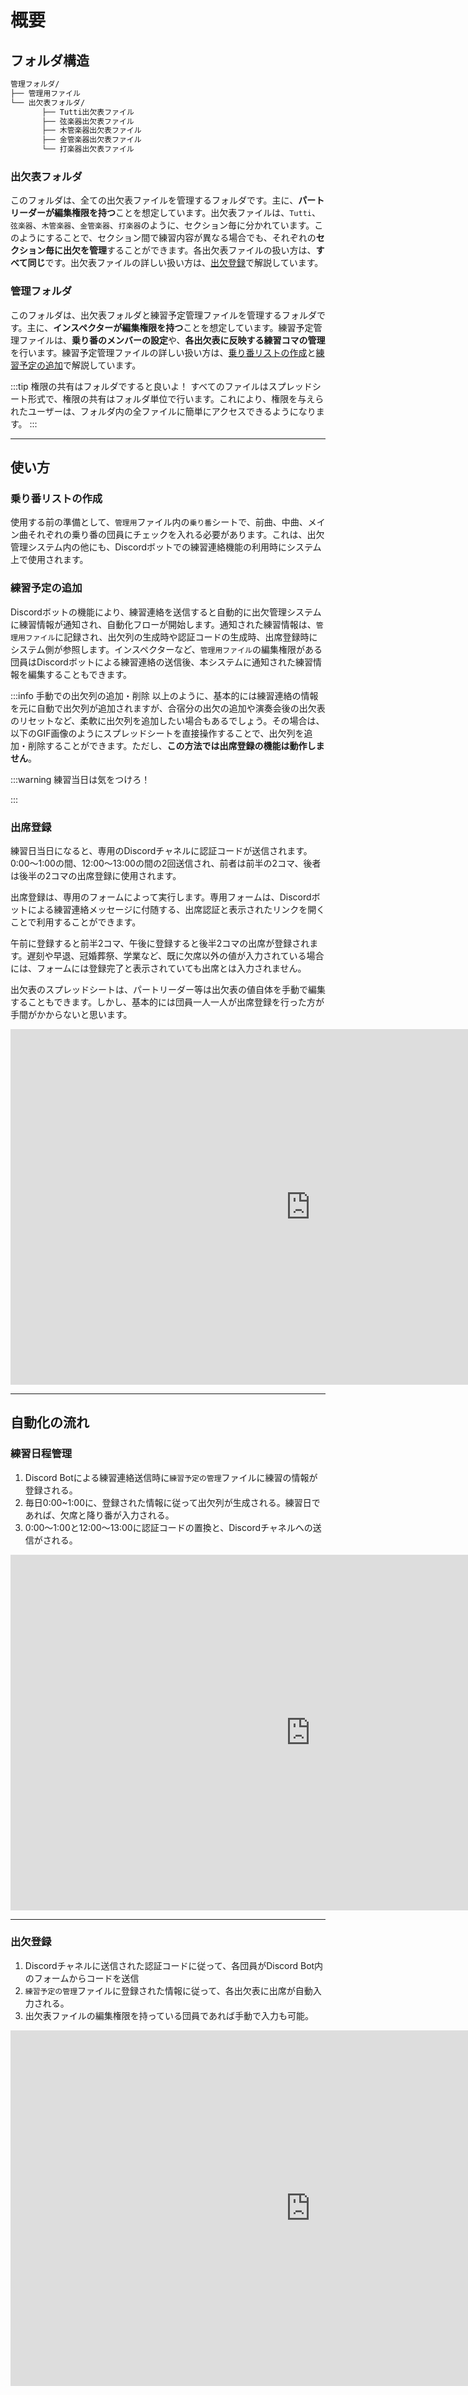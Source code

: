 # 概要

## フォルダ構造
```bash
管理フォルダ/
├── 管理用ファイル
└── 出欠表フォルダ/
       ├── Tutti出欠表ファイル
       ├── 弦楽器出欠表ファイル
       ├── 木管楽器出欠表ファイル
       ├── 金管楽器出欠表ファイル
       └── 打楽器出欠表ファイル
```

### 出欠表フォルダ
このフォルダは、全ての出欠表ファイルを管理するフォルダです。主に、**パートリーダーが編集権限を持つ**ことを想定しています。出欠表ファイルは、`Tutti`、`弦楽器`、`木管楽器`、`金管楽器`、`打楽器`のように、セクション毎に分かれています。このようにすることで、セクション間で練習内容が異なる場合でも、それぞれの**セクション毎に出欠を管理**することができます。各出欠表ファイルの扱い方は、**すべて同じ**です。出欠表ファイルの詳しい扱い方は、[出欠登録](#出席登録)で解説しています。

### 管理フォルダ
このフォルダは、出欠表フォルダと練習予定管理ファイルを管理するフォルダです。主に、**インスペクターが編集権限を持つ**ことを想定しています。練習予定管理ファイルは、**乗り番のメンバーの設定**や、**各出欠表に反映する練習コマの管理**を行います。練習予定管理ファイルの詳しい扱い方は、[乗り番リストの作成](#乗り番リストの作成)と[練習予定の追加](#練習予定の追加)で解説しています。

:::tip 権限の共有はフォルダですると良いよ！
すべてのファイルはスプレッドシート形式で、権限の共有はフォルダ単位で行います。これにより、権限を与えられたユーザーは、フォルダ内の全ファイルに簡単にアクセスできるようになります。
:::

---

## 使い方
### 乗り番リストの作成
使用する前の準備として、`管理用`ファイル内の`乗り番`シートで、前曲、中曲、メイン曲それぞれの乗り番の団員にチェックを入れる必要があります。これは、出欠管理システム内の他にも、Discordボットでの練習連絡機能の利用時にシステム上で使用されます。

### 練習予定の追加

Discordボットの機能により、練習連絡を送信すると自動的に出欠管理システムに練習情報が通知され、自動化フローが開始します。通知された練習情報は、`管理用ファイル`に記録され、出欠列の生成時や認証コードの生成時、出席登録時にシステム側が参照します。インスペクターなど、`管理用ファイル`の編集権限がある団員はDiscordボットによる練習連絡の送信後、本システムに通知された練習情報を編集することもできます。

:::info 手動での出欠列の追加・削除
以上のように、基本的には練習連絡の情報を元に自動で出欠列が追加されますが、合宿分の出欠の追加や演奏会後の出欠表のリセットなど、柔軟に出欠列を追加したい場合もあるでしょう。その場合は、以下のGIF画像のようにスプレッドシートを直接操作することで、出欠列を追加・削除することができます。ただし、**この方法では出席登録の機能は動作しません**。

:::warning 練習当日は気をつけろ！

:::

### 出席登録
練習日当日になると、専用のDiscordチャネルに認証コードが送信されます。0:00〜1:00の間、12:00〜13:00の間の2回送信され、前者は前半の2コマ、後者は後半の2コマの出席登録に使用されます。

出席登録は、専用のフォームによって実行します。専用フォームは、Discordボットによる練習連絡メッセージに付随する、出席認証と表示されたリンクを開くことで利用することができます。

午前に登録すると前半2コマ、午後に登録すると後半2コマの出席が登録されます。遅刻や早退、冠婚葬祭、学業など、既に欠席以外の値が入力されている場合には、フォームには登録完了と表示されていても出席とは入力されません。

出欠表のスプレッドシートは、パートリーダー等は出欠表の値自体を手動で編集することもできます。しかし、基本的には団員一人一人が出席登録を行った方が手間がかからないと思います。

<iframe class="google-slide" src="https://docs.google.com/presentation/d/e/2PACX-1vTn77krbW1vgTv222aK2KgBxowgvzy50Iwme7lgCEYTCwxoiZl64bxHJ1db6vOv9Jjj28qD8uAYIC4X/embed?start=false&loop=false&delayms=3000" frameborder="0" width="960" height="569" allowfullscreen="true" mozallowfullscreen="true" webkitallowfullscreen="true"></iframe>

---

## 自動化の流れ

### 練習日程管理
1. Discord Botによる練習連絡送信時に`練習予定の管理`ファイルに練習の情報が登録される。
2. 毎日0:00~1:00に、登録された情報に従って出欠列が生成される。練習日であれば、欠席と降り番が入力される。
3. 0:00〜1:00と12:00〜13:00に認証コードの置換と、Discordチャネルへの送信がされる。

<iframe class="google-slide" src="https://docs.google.com/presentation/d/1TKqU5a3g_LNte9_EeBZlhY3dOOk5dA70BJedK3FYSRA/embed?start=false&loop=false&delayms=3000" frameborder="0" width="960" height="569" allowfullscreen="true" mozallowfullscreen="true" webkitallowfullscreen="true"></iframe>

---

### 出欠登録
1. Discordチャネルに送信された認証コードに従って、各団員がDiscord Bot内のフォームからコードを送信
2. `練習予定の管理`ファイルに登録された情報に従って、各出欠表に出席が自動入力される。
3. 出欠表ファイルの編集権限を持っている団員であれば手動で入力も可能。
<iframe class="google-slide" src="https://docs.google.com/presentation/d/1R2IJQwpFF_m-TNYZly9yFdSlpkNPoJQYSETRa7VES6w/embed?start=false&loop=false&delayms=3000" frameborder="0" width="960" height="569" allowfullscreen="true" mozallowfullscreen="true" webkitallowfullscreen="true"></iframe>